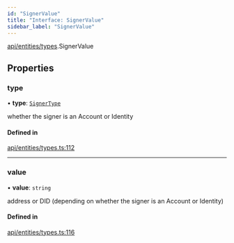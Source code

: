 ```yaml
---
id: "SignerValue"
title: "Interface: SignerValue"
sidebar_label: "SignerValue"
---
```


[api/entities/types](../../../../../modules/API/Entities/Types/Types.md).SignerValue

## Properties

### type

• **type**: [`SignerType`](../../../../../enums/API/Entities/Types/SignerType/SignerType.md)

whether the signer is an Account or Identity

#### Defined in

[api/entities/types.ts:112](https://github.com/PolymeshAssociation/polymesh-sdk/blob/fedc4714f/src/api/entities/types.ts#L112)

___

### value

• **value**: `string`

address or DID (depending on whether the signer is an Account or Identity)

#### Defined in

[api/entities/types.ts:116](https://github.com/PolymeshAssociation/polymesh-sdk/blob/fedc4714f/src/api/entities/types.ts#L116)
